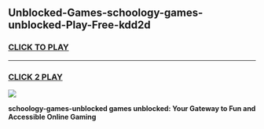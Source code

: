 
## Unblocked-Games-schoology-games-unblocked-Play-Free-kdd2d
<h3>
<a href="https://premium76.site?title=schoology-games-unblocked&ref=20M">CLICK TO PLAY</a></h3>
<hr>

<h3>
<a href="https://premium76.site?title=schoology-games-unblocked&ref=20M">CLICK 2 PLAY</a>
  
</h3>

<a href="https://premium76.site?title=schoology-games-unblocked&ref=19M"><img src="https://clearcache.store/games.png"></a>


**schoology-games-unblocked games unblocked: Your Gateway to Fun and Accessible Online Gaming**
